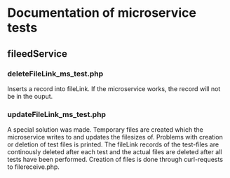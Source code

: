 # Documentation of microservice tests

## fileedService

### deleteFileLink_ms_test.php
Inserts a record into fileLink. If the microservice works, the record will not be in the ouput.

### updateFileLink_ms_test.php
A special solution was made. Temporary files are created which the microservice writes to and updates the filesizes of. Problems with creation or deletion of test files is printed. The fileLink records of the test-files are continously deleted after each test and the actual files are deleted after all tests have been performed. Creation of files is done through curl-requests to filereceive.php.

